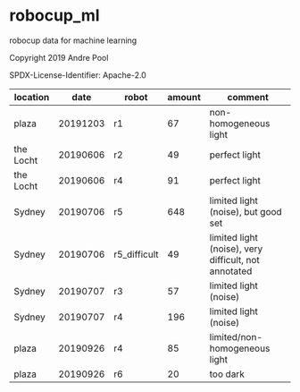 # robocup_ml
robocup data for machine learning

Copyright 2019 Andre Pool

SPDX-License-Identifier: Apache-2.0


| location  |   date   |     robot    |amount|   comment                     |
|-----------|----------|--------------|------|-------------------------------|
| plaza     | 20191203 | r1           |   67 | non-homogeneous light         |
| the Locht | 20190606 | r2           |   49 | perfect light                 | 
| the Locht | 20190606 | r4           |   91 | perfect light                 |
| Sydney    | 20190706 | r5           |  648 | limited light (noise), but good set |
| Sydney    | 20190706 | r5_difficult |   49 | limited light (noise), very difficult, not annotated |
| Sydney    | 20190707 | r3           |   57 | limited light (noise)         |
| Sydney    | 20190707 | r4           |  196 | limited light (noise)         |
| plaza     | 20190926 | r4           |   85 | limited/non-homogeneous light |
| plaza     | 20190926 | r6           |   20 | too dark                      |


